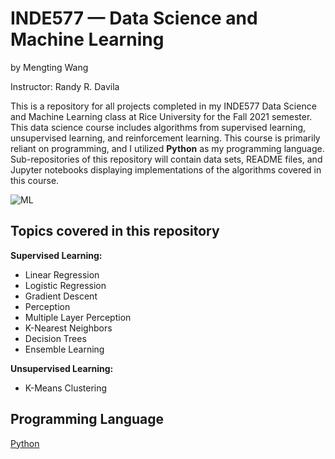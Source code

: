 # INDE577 — Data Science and Machine Learning 
by Mengting Wang

Instructor: Randy R. Davila 


This is a repository for all projects completed in my INDE577 Data Science and Machine Learning class at Rice University for the Fall 2021 semester. This data science course includes algorithms from supervised learning, unsupervised learning, and reinforcement learning. This course is primarily reliant on programming, and I utilized **Python** as my programming language. Sub-repositories of this repository will contain data sets, README files, and Jupyter notebooks displaying implementations of the algorithms covered in this course.

![ML](https://d2m6ke2px6quvq.cloudfront.net/uploads/2020/03/31/6b274220-2af8-47db-9e71-adb88fd7855c.jpg)


## Topics covered in this repository
 **Supervised Learning:**

* Linear Regression
* Logistic Regression
* Gradient Descent
* Perception
* Multiple Layer Perception
* K-Nearest Neighbors
* Decision Trees
* Ensemble Learning


**Unsupervised Learning:**

* K-Means Clustering

## Programming Language
[Python](https://www.python.org)
